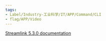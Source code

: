 ```yaml
---
tags:
- Label/Industry-工业科学/IT/APP/Command/CLI
- flag/APP/Video
---
```


[Streamlink 5.3.0 documentation](https://streamlink.github.io/)